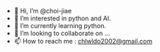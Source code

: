 - 👋 Hi, I’m @choi-jiae
- 👀 I’m interested in python and AI.
- 🌱 I’m currently learning python.
- 💞️ I’m looking to collaborate on ...
- 📫 How to reach me : chlwldo2002@gmail.com

<!---
choi-jiae/choi-jiae is a ✨ special ✨ repository because its `README.md` (this file) appears on your GitHub profile.
You can click the Preview link to take a look at your changes.
--->
